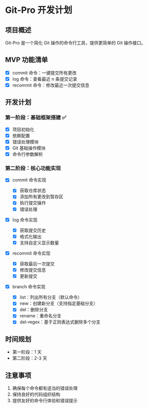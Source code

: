 # Git-Pro 开发计划

## 项目概述

Git-Pro 是一个简化 Git 操作的命令行工具，提供更简单的 Git 操作接口。

## MVP 功能清单

- [x] commit 命令：一键提交所有更改
- [x] log 命令：查看最近 n 条提交记录
- [x] recommit 命令：修改最近一次提交信息

## 开发计划

### 第一阶段：基础框架搭建 ✅

- [x] 项目初始化
- [x] 依赖配置
- [x] 错误处理模块
- [x] Git 基础操作模块
- [x] 命令行参数解析

### 第二阶段：核心功能实现

- [x] commit 命令实现

  - [x] 获取仓库状态
  - [x] 添加所有更改到暂存区
  - [x] 执行提交操作
  - [x] 错误处理

- [x] log 命令实现

  - [x] 获取提交历史
  - [x] 格式化输出
  - [x] 支持自定义显示数量

- [x] recommit 命令实现

  - [x] 获取最后一次提交
  - [x] 修改提交信息
  - [x] 更新提交

- [x] branch 命令实现

  - [x] list：列出所有分支（默认命令）
  - [x] new：创建新分支（支持指定基础分支）
  - [x] del：删除分支
  - [x] rename：重命名分支
  - [x] del-regex：基于正则表达式删除多个分支

## 时间规划

- 第一阶段：1 天
- 第二阶段：2-3 天

## 注意事项

1. 确保每个命令都有适当的错误处理
2. 保持良好的代码组织结构
3. 提供友好的命令行体验和错误提示
